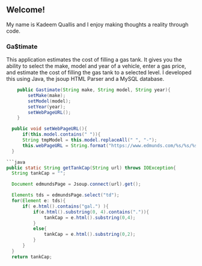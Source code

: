 ## Welcome!

My name is Kadeem Quallis and I enjoy making thoughts a reality through code.

### Ga$timate
This application estimates the cost of filling a gas tank. It gives you the ability to select the make,
model and year of a vehicle, enter a gas price, and estimate the cost of filling the gas tank to a selected level. I developed this using Java, the jsoup HTML Parser and a MySQL database.

```java
	public Gastimate(String make, String model, String year){
		setMake(make);
		setModel(model);
		setYear(year);
		setWebPageURL();
	}
  ```
  
  ```java
	public void setWebPageURL(){
		if(this.model.contains(" ")){
		String tmpModel = this.model.replaceAll(" ", "-");
		this.webPageURL = String.format("https://www.edmunds.com/%s/%s/%s/features-specs/",this.make.toLowerCase(),tmpModel.toLowerCase(), this.year);
	}
  
  ```java
  public static String getTankCap(String url) throws IOException{
	String tankCap = "";

	Document edmundsPage = Jsoup.connect(url).get();

	Elements tds = edmundsPage.select("td");
	for(Element e: tds){
		if( e.html().contains("gal.") ){
			if(e.html().substring(0, 4).contains(".")){
				tankCap = e.html().substring(0,4);
			}
			else{
				tankCap = e.html().substring(0,2);																				
			}
		}
	}	
	return tankCap;
  ```
  
